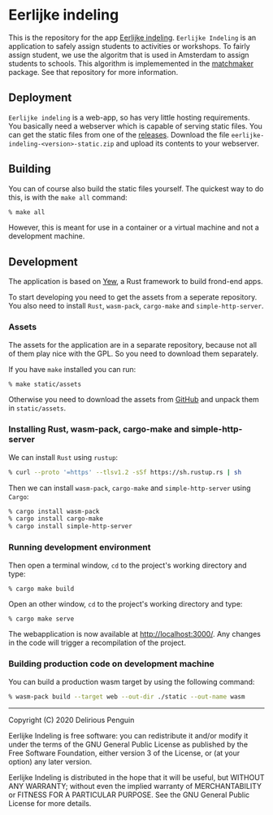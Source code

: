 # Eerlijke indeling

This is the repository for the app [Eerlijke indeling](https://eerlijke-indeling.nl). `Eerlijke Indeling` is an application to safely assign students to activities or workshops. To fairly assign student, we use the algoritm that is used in Amsterdam to assign students to schools. This algorithm is implememented in the [matchmaker](https://github.com/deliriouspenguin/matchmaker) package. See that repository for more information.

## Deployment

`Eerlijke indeling` is a web-app, so has very little hosting requirements. You basically need a webserver which is capable of serving static files. You can get the static files from one of the [releases](https://github.com/deliriouspenguin/eerlijke-indeling/releases). Download the file `eerlijke-indeling-<version>-static.zip` and upload its contents to your webserver.

## Building

You can of course also build the static files yourself. The quickest way to do this, is with the `make all` command:

```bash
% make all
```

However, this is meant for use in a container or a virtual machine and not a development machine.

## Development

The application is based on [Yew](https://yew.rs/), a Rust framework to build frond-end apps.

To start developing you need to get the assets from a seperate repository. You also need to install `Rust`, `wasm-pack`, `cargo-make` and `simple-http-server`.

### Assets

The assets for the application are in a separate repository, because not all of them play nice with the GPL. So you need to download them separately.

If you have `make` installed you can run:

```bash
% make static/assets
```

Otherwise you need to download the assets from [GitHub](https://github.com/deliriouspenguin/eerlijke-indeling-assets/releases/download/0.1.0/eerlijke-indeling-assets-0.1.0.tgz) and unpack them in `static/assets`.

### Installing Rust, wasm-pack, cargo-make and simple-http-server

We can install `Rust` using `rustup`:

```bash
% curl --proto '=https' --tlsv1.2 -sSf https://sh.rustup.rs | sh
```

Then we can install `wasm-pack`, `cargo-make` and `simple-http-server` using `Cargo`:

```bash
% cargo install wasm-pack
% cargo install cargo-make
% cargo install simple-http-server
```

### Running development environment

Then open a terminal window, `cd` to the project's working directory and type:

```bash
% cargo make build
```

Open an other window, `cd` to the project's working directory and type:

```
% cargo make serve
```

The webapplication is now available at [http://localhost:3000/](http://localhost:3000/). Any changes in the code will trigger a recompilation of the project.

### Building production code on development machine

You can build a production wasm target by using the following command:

```bash
% wasm-pack build --target web --out-dir ./static --out-name wasm
```

---

Copyright (C) 2020 Delirious Penguin

Eerlijke Indeling is free software: you can redistribute it and/or modify
it under the terms of the GNU General Public License as published by
the Free Software Foundation, either version 3 of the License, or
(at your option) any later version.

Eerlijke Indeling is distributed in the hope that it will be useful,
but WITHOUT ANY WARRANTY; without even the implied warranty of
MERCHANTABILITY or FITNESS FOR A PARTICULAR PURPOSE. See the
GNU General Public License for more details.